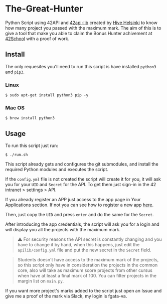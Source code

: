 # The-Great-Hunter
Python Script using 42API and [42api-lib](https://github.com/hivehelsinki/42api-lib.git) created by [Hive Helsinki](https://www.hive.fi/en/) to know how many project you passed with the maximum mark. The aim of this is to give a tool that make you able to claim the Bonus Hunter achivement at [42School](https://42.fr/) with a proof of work.

## Install
The only requesites you'll need to run this script is have installed `python3` and `pip3`.

### Linux
```
$ sudo apt-get install python3 pip -y
```
### Mac OS
```
$ brew install python3
```
## Usage
To run this script just run:
```
$ ./run.sh
```
This script already gets and configures the git submodules, and install the required Python modules and executes the script.

If the `config.yml` file is not created the script will create it for you, it will ask you for your `UID` and `Secret` for the API. To get them just sign-in in the 42 intranet > settings > API.

If you already register an APP just access to the app page in Your Applications section. If not you can see how to register a new app [here](https://api.intra.42.fr/apidoc/guides/getting_started).

Then, just copy the `UID` and press `enter` and do the same for the `Secret`.

After introducing the app credentials, the script will ask you for a login and will display you all the projects with the maximum mark.

>⚠️ For security reasons the API secret is constantly changing and you have to change it by hand, when this happens, just edit the `apilib/config.yml` file and put the new secret in the `Secret` field.

>Students doesn't have access to the maximum mark of the projects, so this script only have in consideration the projects in the common core, also will take as maximum score projects from other cursus when have at least a final mark of 100. You can filter projects in the margin list on `main.py`.

If you want more project's marks added to the script just open an Issue and give me a proof of the mark via Slack, my login is fgata-va.
